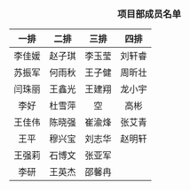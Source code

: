 ### <center> 项目部成员名单 </center>

一排| 二排 | 三排 | 四排 
:-: | :-: | :-: | :-: 
李佳媛 |  赵子琪  | 李玉莹 |刘轩睿
苏振军 |  何雨秋 | 王子健|   周昕壮
闫珠丽 |王鑫光 | 王建翔 |   龙小宇
李好 | 杜雪萍 | 空 |   高彬
王佳伟 |陈晓强	| 崔渝烽 |    张艾青
王平 | 穆兴宝	|刘志华	|    赵明轩
王强莉 | 石博文	|张亚军	|    
李研 | 王英杰	|邵馨冉	|    

